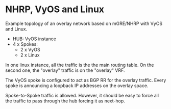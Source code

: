 # NHRP, VyOS and Linux

Example topology of an overlay network based on mGRE/NHRP with VyOS and Linux.

* HUB: VyOS instance
* 4 x Spokes:
  * 2 x VyOS
  * 2 x Linux

In one linux instance, all the traffic is the the main routing table. On the second one, the "overlay" traffic is on the "overlay" VRF.

The VyOS spoke is configured to act as BGP RR for the overlay traffic. Every spoke is announcing a loopback IP addresses on the overlay space.

Spoke-to-Spoke traffic is allowed. However, it should be easy to force all the traffic to pass through the hub forcing it as next-hop.

